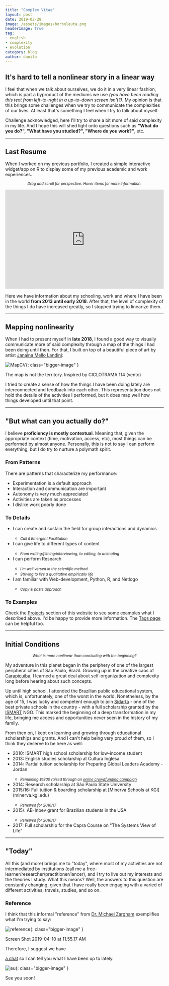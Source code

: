 ```yaml
---
title: "Complex Vitae"
layout: post
date: 2019-02-28
image: /assets/images/borboleuta.png
headerImage: True
tag:
- english
- complexity
- evolution
category: blog
author: danilo
---
```


<h2>It's hard to tell a nonlinear story in a linear way</h2>

<p>I feel that when we talk about ourselves, we do it in a very
linear fashion, which is part a byproduct of the mediums we use <i>(you have been reading
this text from left-to-right in a up-to-down screen isn't?)</i>. My opinion
is that this brings some challenges when we try to communicate the complexities
of our lives. At least that's something I feel when I try to talk about myself.</p>

<p>Challenge acknowledged, here I'll try to share a bit more of said
complexity in my life. And I hope this will shed light onto questions such as
<b>"What do you do?", "What have you studied?", "Where do you work?"</b>, etc.</p>

---

<h2>Last Resume</h2>

<p>When I worked on my previous portfolio, I created a simple interactive
widget/app on R to display some of my previous academic and work experiences.</p>

<center><small><i><p>Drag and scroll for perspective. Hover items for more information.</p></i></small></center>

<iframe width="100%" height="315" src="https://dnllvrvz.shinyapps.io/timeline/" frameBorder="0">
</iframe>

<p>Here we have information about my schooling, work and where I have been in the world
<b>from 2013 until early 2018</b>. After that, the level of complexity of the things I do have
increased greatly, so I stopped trying to linearize them.</p>

---

<h2>Mapping nonlinearity</h2>

<p>When I had to present myself in <b>late 2018</b>, I found a good way to visually
communicate more of said complexity through a map of the things I had been doing until then.
For that, I built on top of a beautiful piece of art by artist <a href="http://www.mellolandini.com/">Janaina Mello Landini</a>:</p>

![MapCV](/assets/images/mapcv.png){: class="bigger-image" }
<figcaption class="caption">The map is not the territory. Inspired by CICLOTRAMA 114 (vento)</figcaption>

<p>I tried to create a sense of how the things I have been doing lately are
interconnected and feedback into each other. This representation does not hold
the details of the activities I performed, but it does map well how things
developed until that point.</p>

---

<h2>"But what can you actually do?"</h2>

<p>I believe <b>proficiency is mostly contextual</b>. Meaning that, given the
appropriate context (time, motivation, access, etc), most things can be performed
by almost anyone. Personally, this is not to say I can perform everything,
but I do try to nurture a polymath spirit.</p>

<h3>From Patterns</h3>

<p>There are patterns that characterize my performance:</P>

<ul class="skill-list">
	<li>Experimentation is a default approach</li>
	<li>Interaction and communication are important</li>
	<li>Autonomy is very much appreciated</li>
	<li>Activities are taken as processes</li>
	<li>I dislike work poorly done</li>
</ul>

<h3>To Details</h3>

<ul class="skill-list">
	<li>I can create and sustain the field for group interactions and dynamics</li>
	 	<ul><li><small><i>Call it Emergent Facilitation</i></small></li></ul>
	<li>I can give life to different types of content</li>
		<ul><li><small><i>From writing/filming/interviewing, to editing, to animating</i></small></li></ul>
	<li>I can perform Research</li>
		<ul><li><small><i>I'm well versed in the scientific method</i></small></li>
		<li><small><i>Striving to live a qualitative empirically life</i></small></li></ul>
	<li>I am familiar with Web-development, Python, R, and Netlogo</li>
		<ul><li><small><i>Copy & paste approach</i></small></li></ul>
</ul>

<h3>To Examples</h3>

<p>Check the <a href="https://dnllvrvz.github.io/projects/">Projects</a> section of this website
to see some examples what I described above. I'd be happy to provide more information. The <a href="https://dnllvrvz.github.io/tags/">Tags page</a> can be helpful too.</p>

---

<h2>Initial Conditions</h2>

<center><small><p><i>What is more nonlinear than concluding with the beginning?</i></p></small></center>

<p>My adventure in this planet began in the periphery of one of the largest peripheral cities of São Paulo, Brazil. Growing up in the creative caos of <a href="https://www.openstreetmap.org/search?query=carapicu%C3%ADba#map=13/-23.5473/-46.8452">Carapicuíba</a>, I learned a great
deal about self-organization and complexity long before hearing about such concepts.</p>

<p>Up until high school, I attended the Brazilian public educational system, which is, unfortunately,
one of the worst in the world. Nonetheless, by the age of 15, I was lucky and competent enough to join <a href="http://www.sidarta.org.br/colegio/pt/">Sidarta</a> - one of the best private schools in the country - with a full scholarship granted by the <a href="https://www.ismart.org.br/">ISMART</a> NGO. This marked
the beginning of a deep transformation in my life, bringing me access and opportunities never
seen in the history of my family.</p>

<p>From then on, I kept on learning and growing through educational scholarships and grants. And I can't help being very proud of them, so I think they deserve to be here as well:</p>

<ul>
	<li>2010: ISMART high school scholarship for low-income student</li>
	<li>2013: English studies scholarship at Cultura Inglesa</li>
	<li>2014: Partial tuition scholarship for Preparing Global Leaders Academy - Jordan</li>
	<ul><li><small><i>Remaining $1800 raised through an <a href="https://www.kickante.com.br/campanhas/danilo-na-pgla-jordania">online crowdfunding campaign</a></i></small></li></ul>
	<li>2014: Research scholarship at São Paulo State University</li>
	<li>2015/16: Full tuition & boarding scholarship at [Minerva Schools at KGI](minerva.kgi.edu)</li>
	<ul><li><small><i>Renewed for 2016/17</i></small></li></ul>
	<li>2015/: AB-Inbev grant for Brazilian students in the USA</li>
	<ul><li><small><i>Renewed for 2016/17</i></small></li></ul>
	<li>2017: Full scholarship for the Capra Course on "The Systems View of Life"</li>
</ul>

---

<h2>"Today"</h2>

<p>All this (and more) brings me to "today", where most of my activities are
not intermediated by institutions (call me a free-learner/researcher/practitioner/lancer),
and I try to live out my interests and the theories I study. What this means?
Well, the answers to this question are constantly changing, given that I have
really been engaging with a varied of different activities, travels, studies, and so on.

<h3>Reference</h3>

I think that this informal "reference" from [Dr. Michael Zargham](https://scholar.google.com/citations?user=bbdc3vkAAAAJ&hl=en)
exemplifies what I'm trying to say:

![reference](/assets/images/reference.png){: class="bigger-image" }
<figcaption class="caption">Screen Shot 2019-04-10 at 11.55.17 AM</figcaption>

Therefore, I suggest we have<!-- Calendly link widget begin -->
<link href="https://assets.calendly.com/assets/external/widget.css" rel="stylesheet">
<script src="https://assets.calendly.com/assets/external/widget.js" type="text/javascript"></script>
<a href="" onclick="Calendly.showPopupWidget('https://calendly.com/danilooliveiravaz');return false;"> a chat</a> so I can tell you what I have been up to lately.</p>
<!-- Calendly link widget end -->

![eu](/assets/images/eu.jpg){: class="bigger-image" }
<figcaption class="caption">See you soon!</figcaption>
